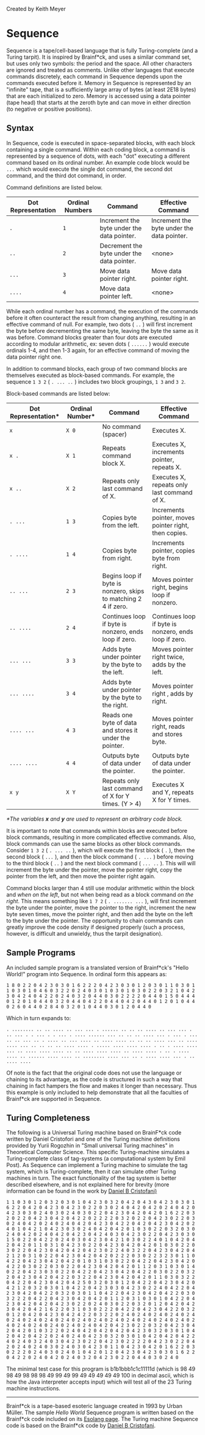 Created by Keith Meyer

# Sequence

Sequence is a tape/cell-based language that is fully Turing-complete (and a Turing tarpit). It is inspired by Brainf\*ck, and uses a similar command set, but uses only two symbols: the period and the space. All other characters are ignored and treated as comments. Unlike other languages that execute commands discretely, each command in Sequence depends upon the commands executed before it. Memory in Sequence is represented by an &quot;infinite&quot; tape, that is a sufficiently large array of bytes (at least 2E18 bytes) that are each initialized to zero. Memory is accessed using a data pointer (tape head) that starts at the zeroth byte and can move in either direction (to negative or positive positions).

## Syntax

In Sequence, code is executed in space-separated blocks, with each block containing a single command. Within each coding block, a command is represented by a sequence of dots, with each &quot;dot&quot; executing a different command based on its ordinal number. An example code block would be `...` which would execute the single dot command, the second dot command, and the third dot command, in order.

Command definitions are listed below.

| **Dot Representation** | **Ordinal Numbers** | **Command** | **Effective Command** |
| --- | --- | --- | --- |
| `.` | `1` | Increment the byte under the data pointer. | Increment the byte under the data pointer. |
| `..` | `2` | Decrement the byte under the data pointer. | \<none\> |
| `...` | `3` | Move data pointer right. | Move data pointer right. |
| `....` | `4` | Move data pointer left. | \<none\> |

While each ordinal number has a command, the execution of the commands before it often counteract the result from changing anything, resulting in an effective command of null. For example, two dots ( `..` ) will first increment the byte before decrementing the same byte, leaving the byte the same as it was before. Command blocks greater than four dots are executed according to modular arithmetic, ex: seven dots ( `......` ) would execute ordinals 1-4, and then 1-3 again, for an effective command of moving the data pointer right one.

In addition to command blocks, each group of two command blocks are themselves executed as block-based commands. For example, the sequence `1 3 2` ( `. ... ..` ) includes two block groupings, `1 3` and `3 2`.

Block-based commands are listed below:

| **Dot Representation\*** | **Ordinal Number\*** | **Command** | **Effective Command** |
| --- | --- | --- | --- |
| `x ` | `X 0` | No command (spacer) | Executes X. |
| `x .` | `X 1` | Repeats command block X. | Executes X, increments pointer, repeats X. |
| `x ..` | `X 2` | Repeats only last command of X. | Executes X, repeats only last command of X. |
| `. ...` | `1 3` | Copies byte from the left. | Increments pointer, moves pointer right, then copies. |
| `. ....` | `1 4` | Copies byte from right. | Increments pointer, copies byte from right. |
| `.. ...` | `2 3` | Begins loop if byte is nonzero, skips to matching 2 4 if zero. | Moves pointer right, begins loop if nonzero. |
| `.. ....` | `2 4` | Continues loop if byte is nonzero, ends loop if zero. | Continues loop if byte is nonzero, ends loop if zero. |
| `... ...` | `3 3` | Adds byte under pointer by the byte to the left. | Moves pointer right twice, adds by the left. |
| `... ....` | `3 4` | Adds byte under pointer by the byte to the right. | Moves pointer right , adds by right. |
| `.... ...` | `4 3` | Reads one byte of data and stores it under the pointer. | Moves pointer right, reads and stores byte. |
| `.... ....` | `4 4` | Outputs byte of data under the pointer. | Outputs byte of data under the pointer. |
| `x y` | `X Y` | Repeats only last command of X for Y times. (Y \> 4) | Executes X and Y, repeats X for Y times. |

_\*The variables_ _**x**_ _and_ _**y**_ _are used to represent an arbitrary code block._

It is important to note that commands within blocks are executed before block commands, resulting in more complicated effective commands. Also, block commands can use the same blocks as other block commands. Consider `1 3 2` ( `. ... ..` ), which will execute the first block ( `.` ), then the second block ( `...` ), and then the block command ( `. ...` ) before moving to the third block ( `..` ) and the next block command ( `... ..` ). This will will increment the byte under the pointer, move the pointer right, copy the pointer from the left, and then move the pointer right again.

Command blocks larger than 4 still use modular arithmetic within the block and _when on the left_, but not when being read as a block command _on the right_. This means something like `1 7 2` ( `. ....... ...` ), will first increment the byte under the pointer, move the pointer to the right, increment the new byte seven times, move the pointer right, and then add the byte on the left to the byte under the pointer. The opportunity to chain commands can greatly improve the code density if designed properly (such a process, however, is difficult and unwieldy, thus the tarpit designation).

## Sample Programs

An included sample program is a translated version of Brainf\*ck&#39;s &quot;Hello World!&quot; program into Sequence. In ordinal form this appears as:

```
1 8 0 2 2 0 4 2 3 0 3 0 1 6 2 2 2 0 4 2 3 0 3 0 1 2 0 3 0 1 1 0 3 0 1 1 0 3 0 1 0 4 6 0 3 2 2 0 2 4 0 3 0 1 0 3 0 1 0 3 0 2 2 0 3 2 1 0 4 2 3 0 4 2 4 0 4 2 2 0 2 4 0 3 2 0 4 4 0 3 0 2 2 2 2 0 4 4 0 1 5 0 4 4 4 0 1 2 0 1 0 4 4 0 3 2 0 4 4 0 4 2 2 0 4 4 0 4 2 0 4 4 0 1 2 0 1 0 4 4 0 2 6 0 4 4 0 2 8 4 0 3 2 0 1 0 4 4 0 3 0 1 2 0 4 4 0
```

Which in turn expands to:

```
. ........ .. .. .... .. ... ... . ...... .. .. .. .... .. ... ... . .. ... . . ... . . ... . .... ...... ... .. .. .. .... ... . ... . ... .. .. ... .. . .... .. ... .... .. .... .... .. .. .. .... ... .. .... .... ... .. .. .. .. .... .... . ..... .... .... .... . .. . .... .... ... .. .... .... .... .. .. .... .... .... .. .... .... . .. . .... .... .. ...... .... .... .. ........ .... ... .. . .... .... ... . .. .... ....
```

Of note is the fact that the original code does not use the language or chaining to its advantage, as the code is structured in such a way that chaining in fact hampers the flow and makes it longer than necessary. Thus this example is only included to help demonstrate that all the faculties of Brainf\*ck are supported in Sequence.

## Turing Completeness

The following is a Universal Turing machine based on BrainF\*ck code written by Daniel Cristofori and one of the Turing machine definitions provided by Yurii Rogozhin in &quot;Small universal Turing machines&quot; in Theoretical Computer Science. This specific Turing-machine simulates a Turing-complete class of tag-systems (a computational system by Emil Post). As Sequence can implement a Turing machine to simulate the tag system, which is Turing-complete, then it can simulate other Turing machines in turn. The exact functionality of the tag system is better described elsewhere, and is not explained here for brevity (more information can be found in the work by [Daniel B Cristofani)](http://www.hevanet.com/cristofd/brainfuck/utm.b)

```
1 1 0 3 0 1 2 0 3 2 0 3 0 1 0 4 2 3 0 3 2 0 4 2 0 4 3 0 4 2 3 0 3 0 1 6 2 2 0 4 2 0 4 2 3 0 4 2 3 0 2 2 0 3 0 2 4 0 4 2 0 4 2 0 2 4 0 4 2 0 4 2 3 0 3 0 2 4 0 3 0 2 4 0 3 0 2 2 0 4 2 3 0 4 2 0 4 2 0 1 6 2 2 0 3 2 0 2 2 0 4 2 3 0 4 2 0 4 2 2 0 2 2 2 2 0 3 2 0 2 2 0 4 2 3 0 2 2 0 3 0 2 4 0 4 2 0 2 4 0 2 4 0 4 2 0 4 2 3 0 4 2 2 0 4 2 0 4 2 3 0 4 2 0 2 4 0 1 0 4 2 1 0 4 2 3 0 3 0 2 4 0 4 2 0 4 2 0 1 0 3 0 2 2 0 3 2 0 3 0 2 4 0 4 2 0 2 4 0 4 2 0 4 2 3 0 4 2 4 0 3 0 4 2 3 0 2 2 0 4 2 3 0 3 0 1 5 0 2 2 0 4 2 2 0 2 4 0 3 0 4 2 3 0 4 2 1 0 3 0 2 2 4 0 1 0 4 2 0 4 2 0 4 2 0 1 1 0 3 1 0 4 2 3 0 2 2 0 4 2 3 0 4 2 0 4 2 0 1 0 3 0 2 2 0 3 0 2 2 0 4 2 3 0 4 2 0 4 2 0 4 2 3 0 2 2 4 0 3 2 2 0 4 2 3 0 4 2 0 4 2 1 2 0 3 1 0 2 2 0 4 2 3 0 4 2 0 4 2 0 2 2 2 0 3 0 2 2 3 2 3 0 1 1 0 4 2 2 0 4 2 3 0 4 2 0 4 2 0 1 0 3 1 0 3 0 2 2 0 4 2 2 0 4 2 3 0 4 2 0 4 2 2 0 3 0 2 2 0 3 0 2 2 0 4 2 3 0 4 2 0 4 2 0 1 1 2 0 3 1 0 3 0 1 4 0 2 2 0 4 2 3 0 3 0 2 2 0 4 2 2 0 4 2 3 0 4 2 0 4 2 2 0 3 0 2 2 0 3 2 2 0 4 2 3 0 4 2 0 4 2 2 0 3 2 2 0 4 2 3 0 4 2 0 4 2 0 1 1 0 3 0 3 2 2 0 4 2 2 0 4 2 3 0 4 2 0 4 2 5 0 3 2 0 3 0 1 2 0 4 2 2 0 4 2 3 0 4 2 0 4 2 1 2 0 3 2 0 3 0 1 0 4 2 2 0 4 2 3 0 3 0 4 2 3 0 2 2 4 0 4 2 2 0 4 2 3 0 4 2 0 4 2 2 0 3 2 0 3 0 1 1 0 4 2 2 0 4 2 3 0 4 2 0 4 2 2 0 3 0 3 2 2 2 0 4 2 2 0 4 2 3 0 4 2 0 4 2 0 1 1 2 0 3 1 0 3 0 1 0 4 2 2 0 4 2 3 0 4 2 0 4 2 0 4 2 3 0 2 2 0 2 4 0 3 0 2 2 0 3 2 0 1 2 0 4 2 0 4 2 3 0 4 2 0 4 2 1 6 2 2 0 3 1 0 3 0 2 2 2 0 4 2 2 0 4 2 3 0 4 2 2 0 3 2 0 1 2 0 4 2 0 4 2 3 0 4 2 4 2 2 0 3 2 2 0 2 4 0 2 4 0 2 4 0 2 4 0 2 4 0 2 4 0 2 4 0 2 4 0 2 4 0 2 4 0 2 4 0 2 4 0 2 4 0 2 4 0 2 4 0 2 4 0 2 4 0 2 4 0 2 4 0 2 4 0 2 4 0 2 4 0 4 2 0 4 2 3 0 2 2 0 3 2 0 4 2 3 0 4 2 0 4 2 0 1 0 3 2 2 0 2 4 0 4 2 0 4 2 0 4 2 0 4 2 3 0 3 2 0 3 0 1 0 4 2 0 4 2 0 4 2 2 0 2 4 0 2 4 0 4 2 3 0 3 2 0 3 0 1 0 4 2 0 4 2 0 4 2 2 4 0 2 4 0 3 2 4 0 3 0 4 2 3 0 2 2 0 4 2 3 0 2 2 2 2 0 4 2 3 0 2 2 0 4 2 0 2 4 0 2 4 0 3 0 2 4 0 3 0 4 2 3 0 1 1 0 4 2 3 0 4 2 0 1 6 2 2 0 3 0 2 2 2 0 2 4 0 3 0 2 4 0 1 0 4 2 0 1 2 0 4 2 3 0 4 2 3 0 3 0 1 6 2 2 0 4 2 2 0 2 4 0 4 2 0 2 4 0 3 2 0 4 2 3 0 2 2 0 4 4 0 3 0 2 4 0
```

The minimal test case for this program is b1b1bbb1c1c11111d (which is 98 49 98 49 98 98 98 49 99 49 99 49 49 49 49 49 100 in decimal ascii, which is how the Java interpreter accepts input) which will test all of the 23 Turing machine instructions.

---

Brainf\*ck is a tape-based esoteric language created in 1993 by Urban Müller. The sample *Hello World* Sequence program is written based on the Brainf\*ck code included on its [Esolang page](https://esolangs.org/wiki/brainfuck). The Turing machine Sequence code is based on the Brainf\*ck code by [Daniel B Cristofani](http://www.hevanet.com/cristofd/brainfuck/utm.b).

